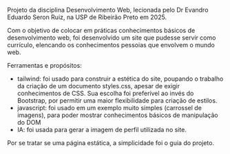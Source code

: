 Projeto da disciplina Desenvolvimento Web, lecionada pelo Dr Evandro Eduardo Seron Ruiz, na USP de Ribeirão Preto em 2025.

Com o objetivo de colocar em práticas conhecimentos básicos de desenvolvimento web, foi desenvolvido um site que pudesse servir como currículo, elencando os conhecimentos pessoias que envolvem o mundo web. 

Ferramentas e propósitos:
- tailwind: foi usado para construir a estética do site, poupando o trabalho da criação de um documento styles.css, apesar de exigir conhecimentos de CSS. Sua escolha foi preferível ao invés do Bootstrap, por permitir uma maior flexibilidade para criação de estilos.
- javascript: foi usado em um exemplo muito simples (carrossel de imagens), para poder mostrar conhecimentos básicos de manipulação do DOM
- IA: foi usada para gerar a imagem de perfil utilizada no site.

Por se tratar se uma página estática, a simplicidade foi o guia do projeto. 


